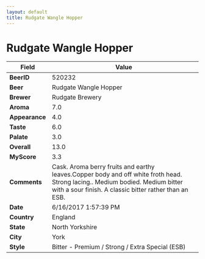 ```yaml
---
layout: default
title: Rudgate Wangle Hopper
---
```


# Rudgate Wangle Hopper

| Field         | Value     |
|---------------|-----------|
| **BeerID** | 520232 |
| **Beer** | Rudgate Wangle Hopper |
| **Brewer** | Rudgate Brewery |
| **Aroma** | 7.0 |
| **Appearance** | 4.0 |
| **Taste** | 6.0 |
| **Palate** | 3.0 |
| **Overall** | 13.0 |
| **MyScore** | 3.3 |
| **Comments** | Cask. Aroma berry fruits and earthy leaves.Copper body and off white froth head. Strong lacing.. Medium bodied. Medium bitter with a sour finish. A classic bitter rather than an ESB. |
| **Date** | 6/16/2017 1:57:39 PM |
| **Country** | England |
| **State** | North Yorkshire |
| **City** | York |
| **Style** | Bitter - Premium / Strong / Extra Special (ESB) |
